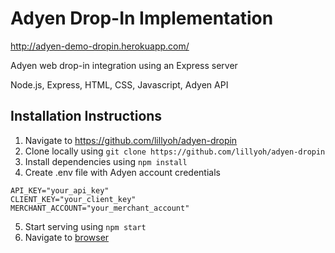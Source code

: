 # Adyen Drop-In Implementation

http://adyen-demo-dropin.herokuapp.com/

Adyen web drop-in integration using an Express server

Node.js, Express, HTML, CSS, Javascript, Adyen API

## Installation Instructions

1. Navigate to https://github.com/lillyoh/adyen-dropin
2. Clone locally using `git clone https://github.com/lillyoh/adyen-dropin`
3. Install dependencies using `npm install`
4. Create .env file with Adyen account credentials
```
API_KEY="your_api_key"
CLIENT_KEY="your_client_key"
MERCHANT_ACCOUNT="your_merchant_account"
```

5. Start serving using `npm start`
6. Navigate to [browser](http://localhost:3000)
